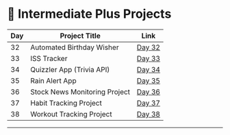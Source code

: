 # 📅 Intermediate Plus Projects

| Day | Project Title                   | Link                      |
|-----|---------------------------------|---------------------------|
| 32  | Automated Birthday Wisher       | [Day 32](d32/README.md)   |
| 33  | ISS Tracker                     | [Day 33](d33/README.md)   |
| 34  | Quizzler App (Trivia API)       | [Day 34](d34/README.md)   |
| 35  | Rain Alert App                  | [Day 35](d35/README.md)   |
| 36  | Stock News Monitoring Project   | [Day 36](d36/README.md)   |
| 37  | Habit Tracking Project          | [Day 37](d37/README.md)   |
| 38  | Workout Tracking Project        | [Day 38](d38/README.md)   |




---